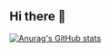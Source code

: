 ## Hi there 👋
[![Anurag's GitHub stats](https://github-readme-stats.vercel.app/api?username=SintonZZ)](https://github.com/anuraghazra/github-readme-stats)

<!--
**SintonZZ/SintonZZ** is a ✨ _special_ ✨ repository because its `README.md` (this file) appintonZZears on your GitHub profile.

Here are some ideas to get you started:

- 🔭 I’m currently working on ...
- 🌱 I’m currently learning ...
- 👯 I’m looking to collaborate on ...
- 🤔 I’m looking for help with ...
- 💬 Ask me about ...
- 📫 How to reach me: ...
- 😄 Pronouns: ...
- ⚡ Fun fact: ...
-->
